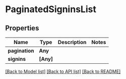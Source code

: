 # PaginatedSigninsList

## Properties
Name | Type | Description | Notes
------------ | ------------- | ------------- | -------------
**pagination** | **Any** |  | 
**signins** | **[Any]** |  | 

[[Back to Model list]](../README.md#documentation-for-models) [[Back to API list]](../README.md#documentation-for-api-endpoints) [[Back to README]](../README.md)


